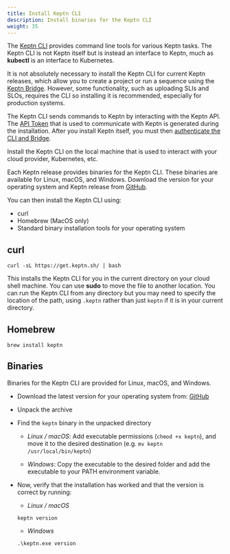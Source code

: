 ```yaml
---
title: Install Keptn CLI
description: Install binaries for the Keptn CLI
weight: 35
---
```


The [Keptn CLI](../../0.18.x/reference/cli/commands) provides command line tools
for various Keptn tasks.
The Keptn CLI is not Keptn itself
but is instead an interface to Keptn,
much as **kubectl** is an interface to Kubernetes.

It is not absolutely necessary to install the Keptn CLI for current Keptn releases,
which allow you to create a project or run a sequence using the [Keptn Bridge](../../0.18.x/bridge).
However, some functionality, such as uploading SLIs and SLOs, requires the CLI
so installing it is recommended, especially for production systems.

The Keptn CLI sends commands to Keptn by interacting with the Keptn API.
The [API Token](../../0.18.x/operate/api_token)
that is used to communicate with Keptn is generated during the installation.
After you install Keptn itself, you must then
[authenticate the CLI and Bridge](../authenticate-cli-bridge).

Install the Keptn CLI on the local machine
that is used to interact with your cloud provider, Kubernetes, etc.

Each Keptn release provides binaries for the Keptn CLI.
These binaries are available for Linux, macOS, and Windows.
Download the version for your operating system and Keptn release from
[GitHub](https://github.com/keptn/keptn/releases/).

You can then install the Keptn CLI using:

* curl
* Homebrew (MacOS only)
* Standard binary installation tools for your operating system

## curl

```
curl -sL https://get.keptn.sh/ | bash
```

This installs the Keptn CLI for you in the current directory on your cloud shell machine.
You can use **sudo** to move the file to another location.
You can run the Keptn CLI from any directory
but you may need to specify the location of the path,
using `.keptn` rather than just `keptn` if it is in your current directory.

## Homebrew

```
brew install keptn
```

## Binaries

Binaries for the Keptn CLI are provided for Linux, macOS, and Windows.

- Download the latest version for your operating system from: [GitHub](https://github.com/keptn/keptn/releases)
- Unpack the archive
- Find the `keptn` binary in the unpacked directory

  - *Linux / macOS*: Add executable permissions (``chmod +x keptn``), and move it to the desired destination (e.g. `mv keptn /usr/local/bin/keptn`)

  - *Windows*: Copy the executable to the desired folder and add the executable to your PATH environment variable.

- Now, verify that the installation has worked and that the version is correct by running:
    - *Linux / macOS*

    ```console
    keptn version
    ```

    - *Windows*

    ```console
    .\keptn.exe version
    ```

